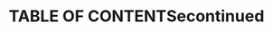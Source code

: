 --- 
abstract: '' 
authors: 
 - AC Zarski
 -  M Berking
 -  C Fackiner
 -  C Rosenau
 -  admin
 -  S Dubray
 -  ...
doi: '' 
featured: false 
publication: '*J Sex Med*, 210' 
publication_short: '' 
publishDate: '2017-01-01' 
title: 'TABLE OF CONTENTSecontinued' 
url_code: '' 
url_dataset: '' 
url_pdf: '' 
url_poster: '' 
url_project: '' 
url_slides: '' 
url_source: '' 
url_video: '' 
---